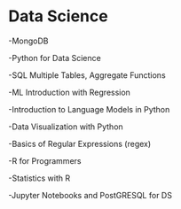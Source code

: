 # Data Science

-MongoDB

-Python for Data Science

-SQL Multiple Tables, Aggregate Functions

-ML Introduction with Regression

-Introduction to Language Models in Python

-Data Visualization with Python

-Basics of Regular Expressions (regex)

-R for Programmers

-Statistics with R

-Jupyter Notebooks and PostGRESQL for DS
